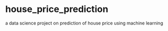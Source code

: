 # house_price_prediction
a data science project on prediction of house price using machine learning
